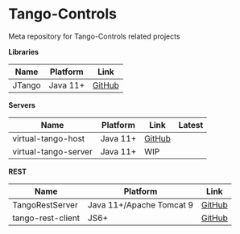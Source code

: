 # Tango-Controls

Meta repository for Tango-Controls related projects

**Libraries**

| Name | Platform | Link |
|------|----------|------|
| JTango | Java 11+ | [GitHub](//github.com/waltz-controls/jtango) |

**Servers**

| Name | Platform| Link | Latest |
|------|---------|------|--------|
| virtual-tango-host | Java 11+ | [GitHub](//github.com/waltz-controls/virtual-tango-host) | |
| virtual-tango-server | Java 11+ | WIP | |

**REST**

| Name | Platform | Link |
|------|----------|------|
| TangoRestServer | Java 11+/Apache Tomcat 9 | [GitHub](//github.com/waltz-controls/rest-server) |
| tango-rest-client | JS6+ | [GitHub](//github.com/waltz-controls/tango-rest-client) |
